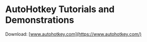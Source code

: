 # AutoHotkey Tutorials and Demonstrations

Download: [www.autohotkey.com](https://www.autohotkey.com/)
